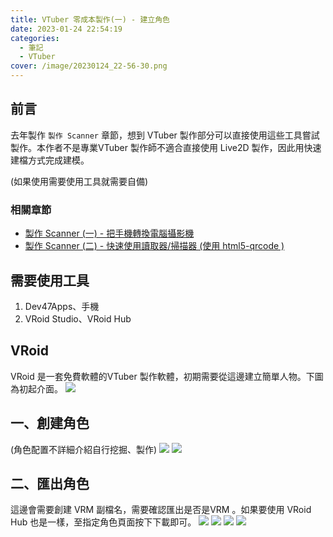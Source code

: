 ```yaml
---
title: VTuber 零成本製作(一) - 建立角色
date: 2023-01-24 22:54:19
categories: 
  - 筆記 
  - VTuber
cover: /image/20230124_22-56-30.png
---
```


## 前言
去年製作 ```製作 Scanner``` 章節，想到 VTuber 製作部分可以直接使用這些工具嘗試製作。本作者不是專業VTuber 製作師不適合直接使用 Live2D 製作，因此用快速建檔方式完成建模。

(如果使用需要使用工具就需要自備)
### 相關章節
- [製作 Scanner (一) - 把手機轉換電腦攝影機](../../前端技術/HTML/Html-05-ScannerQR.md)
- [製作 Scanner (二) - 快速使用讀取器/掃描器 (使用 html5-qrcode )](../../前端技術/HTML/Html-06-ScannerQR.md)

## 需要使用工具
1. Dev47Apps、手機
2. VRoid Studio、VRoid Hub

## VRoid 
VRoid 是一套免費軟體的VTuber 製作軟體，初期需要從這邊建立簡單人物。下圖為初起介面。
![](/image/20230124_21-44-10.png)

## 一、創建角色
(角色配置不詳細介紹自行挖掘、製作)
![](/image/20230124_21-45-13.png)
![](/image/20230124_21-45-38.png)


## 二、匯出角色
這邊會需要創建 VRM 副檔名，需要確認匯出是否是VRM 。如果要使用 VRoid Hub 也是一樣，至指定角色頁面按下下載即可。
![](/image/20230124_21-58-47.png)
![](/image/20230124_21-59-18.png)
![](/image/20230124_22-00-12.png)
![](/image/20230124_22-01-04.png)

